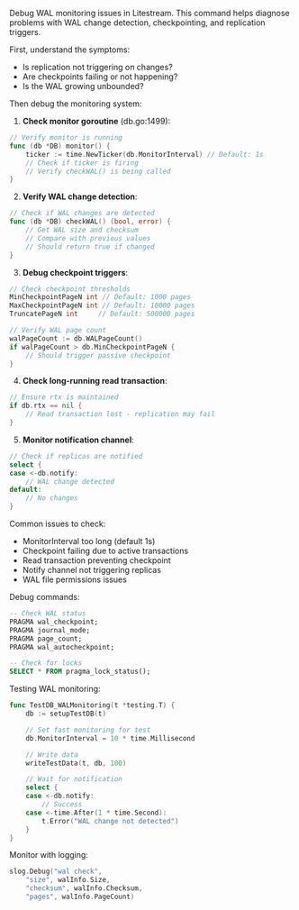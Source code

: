 Debug WAL monitoring issues in Litestream. This command helps diagnose problems with WAL change detection, checkpointing, and replication triggers.

First, understand the symptoms:
- Is replication not triggering on changes?
- Are checkpoints failing or not happening?
- Is the WAL growing unbounded?

Then debug the monitoring system:

1. **Check monitor goroutine** (db.go:1499):
```go
// Verify monitor is running
func (db *DB) monitor() {
    ticker := time.NewTicker(db.MonitorInterval) // Default: 1s
    // Check if ticker is firing
    // Verify checkWAL() is being called
}
```

2. **Verify WAL change detection**:
```go
// Check if WAL changes are detected
func (db *DB) checkWAL() (bool, error) {
    // Get WAL size and checksum
    // Compare with previous values
    // Should return true if changed
}
```

3. **Debug checkpoint triggers**:
```go
// Check checkpoint thresholds
MinCheckpointPageN int // Default: 1000 pages
MaxCheckpointPageN int // Default: 10000 pages
TruncatePageN int     // Default: 500000 pages

// Verify WAL page count
walPageCount := db.WALPageCount()
if walPageCount > db.MinCheckpointPageN {
    // Should trigger passive checkpoint
}
```

4. **Check long-running read transaction**:
```go
// Ensure rtx is maintained
if db.rtx == nil {
    // Read transaction lost - replication may fail
}
```

5. **Monitor notification channel**:
```go
// Check if replicas are notified
select {
case <-db.notify:
    // WAL change detected
default:
    // No changes
}
```

Common issues to check:
- MonitorInterval too long (default 1s)
- Checkpoint failing due to active transactions
- Read transaction preventing checkpoint
- Notify channel not triggering replicas
- WAL file permissions issues

Debug commands:
```sql
-- Check WAL status
PRAGMA wal_checkpoint;
PRAGMA journal_mode;
PRAGMA page_count;
PRAGMA wal_autocheckpoint;

-- Check for locks
SELECT * FROM pragma_lock_status();
```

Testing WAL monitoring:
```go
func TestDB_WALMonitoring(t *testing.T) {
    db := setupTestDB(t)

    // Set fast monitoring for test
    db.MonitorInterval = 10 * time.Millisecond

    // Write data
    writeTestData(t, db, 100)

    // Wait for notification
    select {
    case <-db.notify:
        // Success
    case <-time.After(1 * time.Second):
        t.Error("WAL change not detected")
    }
}
```

Monitor with logging:
```go
slog.Debug("wal check",
    "size", walInfo.Size,
    "checksum", walInfo.Checksum,
    "pages", walInfo.PageCount)
```
